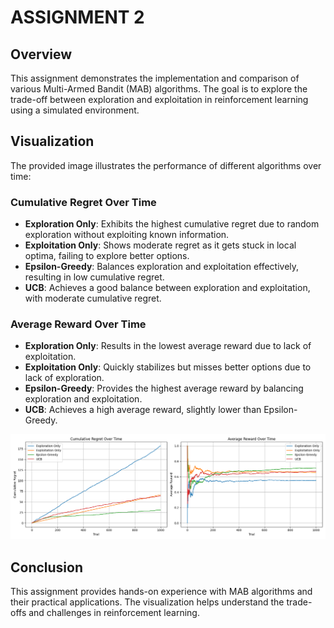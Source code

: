 # ASSIGNMENT 2

## Overview
This assignment demonstrates the implementation and comparison of various Multi-Armed Bandit (MAB) algorithms. The goal is to explore the trade-off between exploration and exploitation in reinforcement learning using a simulated environment.

## Visualization
The provided image illustrates the performance of different algorithms over time:

### Cumulative Regret Over Time
- **Exploration Only**: Exhibits the highest cumulative regret due to random exploration without exploiting known information.
- **Exploitation Only**: Shows moderate regret as it gets stuck in local optima, failing to explore better options.
- **Epsilon-Greedy**: Balances exploration and exploitation effectively, resulting in low cumulative regret.
- **UCB**: Achieves a good balance between exploration and exploitation, with moderate cumulative regret.

### Average Reward Over Time
- **Exploration Only**: Results in the lowest average reward due to lack of exploitation.
- **Exploitation Only**: Quickly stabilizes but misses better options due to lack of exploration.
- **Epsilon-Greedy**: Provides the highest average reward by balancing exploration and exploitation.
- **UCB**: Achieves a high average reward, slightly lower than Epsilon-Greedy.

![Algorithm Performance](./Assignement/src/mab_comparison.png)

## Conclusion
This assignment provides hands-on experience with MAB algorithms and their practical applications. The visualization helps understand the trade-offs and challenges in reinforcement learning.
